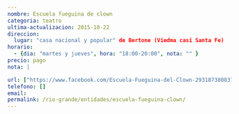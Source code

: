 ```yaml
---
nombre: Escuela fueguina de clown
categoria: teatro
ultima-actualizacion: 2015-10-22
direccion: 
  lugar: "casa nacional y popular" de Bertone (Viedma casi Santa Fe)
horario: 
  - {dia: "martes y jueves", hora: "18:00-20:00", nota: "" }
precio: pago
nota: | 

url: ["https://www.facebook.com/Escuela-Fueguina-del-Clown-293187380837768/", "https://www.facebook.com/elcalcetinroto.companiateatral"]
telefono: []
email: 
permalink: /rio-grande/entidades/escuela-fueguina-clown/
---
```


